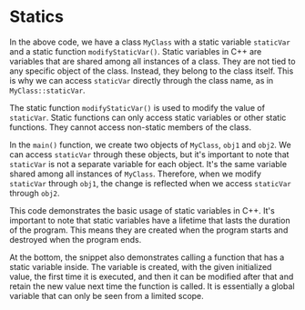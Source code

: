 # Statics
In the above code, we have a class `MyClass` with a static variable `staticVar` and a static function `modifyStaticVar()`. Static variables in C++ are variables that are shared among all instances of a class. They are not tied to any specific object of the class. Instead, they belong to the class itself. This is why we can access `staticVar` directly through the class name, as in `MyClass::staticVar`.

The static function `modifyStaticVar()` is used to modify the value of `staticVar`. Static functions can only access static variables or other static functions. They cannot access non-static members of the class.

In the `main()` function, we create two objects of `MyClass`, `obj1` and `obj2`. We can access `staticVar` through these objects, but it's important to note that `staticVar` is not a separate variable for each object. It's the same variable shared among all instances of `MyClass`. Therefore, when we modify `staticVar` through `obj1`, the change is reflected when we access `staticVar` through `obj2`.

This code demonstrates the basic usage of static variables in C++. It's important to note that static variables have a lifetime that lasts the duration of the program. This means they are created when the program starts and destroyed when the program ends.

At the bottom, the snippet also demonstrates calling a function that has a static variable inside.  The variable is created, with the given initialized value, the first time it is executed, and then it can be modified after that and retain the new value next time the function is called.  It is essentially a global variable that can only be seen from a limited scope.
